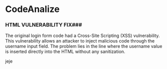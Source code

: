 # CodeAnalize


### HTML VULNERABILITY FIX###


The original login form code had a Cross-Site Scripting (XSS) vulnerability. This vulnerability allows an attacker to inject malicious code through the username input field. The problem lies in the line where the username value is inserted directly into the HTML without any sanitization.


jeje